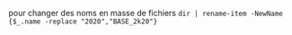 pour changer des noms en masse de fichiers
`dir | rename-item -NewName {$_.name -replace "2020","BASE_2k20"}`
